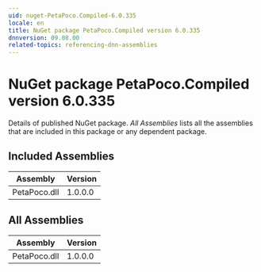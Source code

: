 ```yaml
---
uid: nuget-PetaPoco.Compiled-6.0.335
locale: en
title: NuGet package PetaPoco.Compiled version 6.0.335
dnnversion: 09.08.00
related-topics: referencing-dnn-assemblies
---
```


# NuGet package PetaPoco.Compiled version 6.0.335
Details of published NuGet package.
*All Assemblies* lists all the assemblies that are included in this package or any dependent package.

## Included Assemblies

|Assembly|Version|
|---|---|
|PetaPoco.dll|1.0.0.0|

## All Assemblies

|Assembly|Version|
|---|---|
|PetaPoco.dll|1.0.0.0|

